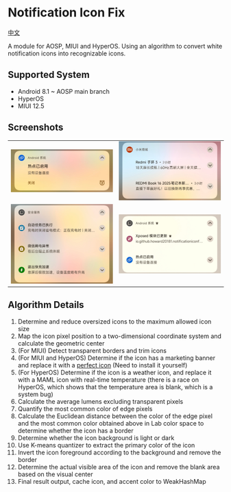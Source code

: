 # Notification Icon Fix

[中文](README.zh.md)

A module for AOSP, MIUI and HyperOS. Using an algorithm to convert white notification icons into recognizable icons.

## Supported System

- Android 8.1 ~ AOSP main branch
- HyperOS
- MIUI 12.5

## Screenshots

|||
|---|---|
|![Single Notification](docs/img/3.jpg)|![Multiple notifications with the same icon are automatically grouped](docs/img/2.jpg)|
|![Multiple notification icons are automatically grouped](docs/img/1.jpg)|![Multiple notification icons are automatically grouped](docs/img/4.jpg)|

## Algorithm Details

1. Determine and reduce oversized icons to the maximum allowed icon size
2. Map the icon pixel position to a two-dimensional coordinate system and calculate the geometric center
3. (For MIUI) Detect transparent borders and trim icons
4. (For MIUI and HyperOS) Determine if the icon has a marketing banner and replace it with a [perfect icon](https://github.com/pzcn/Perfect-Icons-Completion-Project) (Need to install it yourself)
5. (For HyperOS) Determine if the icon is a weather icon, and replace it with a MAML icon with real-time temperature (there is a race on HyperOS, which shows that the temperature area is blank, which is a system bug)
6. Calculate the average lumens excluding transparent pixels
7. Quantify the most common color of edge pixels
8. Calculate the Euclidean distance between the color of the edge pixel and the most common color obtained above in Lab color space to determine whether the icon has a border
9. Determine whether the icon background is light or dark
10. Use K-means quantizer to extract the primary color of the icon
11. Invert the icon foreground according to the background and remove the border
12. Determine the actual visible area of ​​the icon and remove the blank area based on the visual center
13. Final result output, cache icon, and accent color to WeakHashMap
